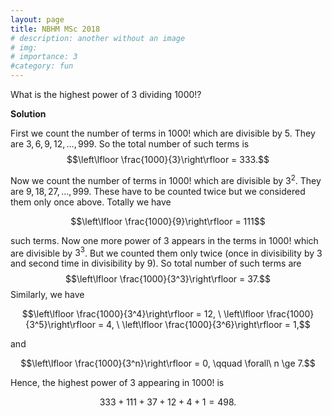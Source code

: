 ```yaml
---
layout: page
title: NBHM MSc 2018
# description: another without an image
# img:
# importance: 3
#category: fun
---
```

<!-- # **NBHM MSc 2018:**  -->

What is the highest power of $3$ dividing $1000!$?

**Solution**

First we count the number of terms in $1000!$ which are divisible by
$5$. They are $3, 6, 9, 12, \ldots, 999$. So the total number of such
terms is 
$$\left\lfloor \frac{1000}{3}\right\rfloor = 333.$$

Now we count the number of terms in $1000!$ which are divisible by
$3^2$. They are $9, 18, 27, \ldots, 999$. These have to be counted twice
but we considered them only once above. Totally we have

$$\left\lfloor \frac{1000}{9}\right\rfloor = 111$$

such terms. Now one
more power of $3$ appears in the terms in $1000!$ which are divisible by
$3^3$. But we counted them only twice (once in divisibility by $3$ and
second time in divisibility by $9$). So total number of such terms are
$$\left\lfloor \frac{1000}{3^3}\right\rfloor = 37.$$ 
Similarly, we have

$$\left\lfloor \frac{1000}{3^4}\right\rfloor = 12, \ \left\lfloor \frac{1000}{3^5}\right\rfloor = 4, \ \left\lfloor \frac{1000}{3^6}\right\rfloor = 1,$$

and

$$\left\lfloor \frac{1000}{3^n}\right\rfloor = 0, \qquad \forall\ n \ge 7.$$

Hence, the highest power of $3$ appearing in $1000!$ is

$$333+111+37+12+4+1 =498.$$
